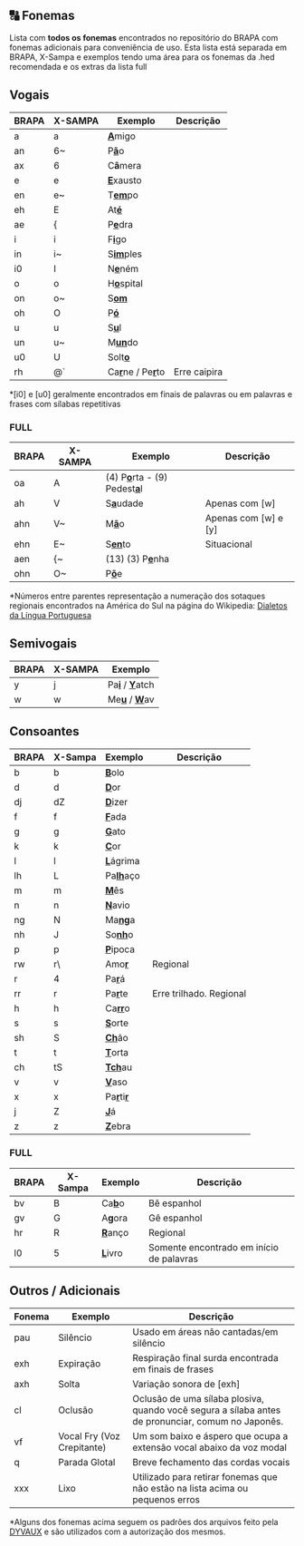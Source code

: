 ## 🔠 Fonemas
Lista com **todos os fonemas** encontrados no repositório do BRAPA com fonemas adicionais para conveniência de uso.
Esta lista está separada em BRAPA, X-Sampa e exemplos tendo uma área para os fonemas da .hed recomendada e os extras da lista full

## Vogais
| BRAPA | X-SAMPA | Exemplo | Descrição |
|--|--|--|--|
| a | a | <ins>**A**</ins>migo |  |
| an | 6~ | P<ins>**ã**</ins>o |  |
| ax | 6 | C**â**mera |  |
| e | e | <ins>**E**</ins>xausto |  |
| en | e~ | T<ins>**em**</ins>po |  |
| eh | E | At<ins>**é**</ins> |  |
| ae | { | P<ins>**e**</ins>dra |  |
| i | i | F<ins>**i**</ins>go |  |
| in | i~ | S<ins>**im**</ins>ples |  |
| i0 | I | N<ins>**e**</ins>ném |  |
| o | o | H<ins>**o**</ins>spital |  |
| on | o~ | S<ins>**om**</ins> |  |
| oh | O | P<ins>**ó**</ins> |  |
| u | u | S<ins>**u**</ins>l |  |
| un | u~ | M<ins>**un**</ins>do |  |
| u0 | U | Solt<ins>**o**</ins> |  |
| rh | @\` | Ca<ins>**r**</ins>ne / Pe<ins>**r**</ins>to | Erre caipira |

*\[i0] e \[u0] geralmente encontrados em finais de palavras ou em palavras e frases com sílabas repetitivas

### FULL
| BRAPA | X-SAMPA | Exemplo | Descrição |
|--|--|--|--|
| oa | A | (4) P<ins>**o**</ins>rta - (9) Pedest<ins>**a**</ins>l |  |
| ah | V | S<ins>**a**</ins>udade | Apenas com [w] |
| ahn | V~ | M<ins>**ã**</ins>o |  Apenas com [w] e [y]|
| ehn | E~ | S<ins>**en**</ins>to | Situacional |
| aen | {~ | (13) (3) P<ins>**e**</ins>nha |  |
| ohn | O~ | P<ins>**õ**</ins>e |  |

*Números entre parentes representação a numeração dos sotaques regionais encontrados na América do Sul na página do Wikipedia: [Dialetos da Língua Portuguesa](https://pt.wikipedia.org/wiki/Dialetos_da_l%C3%ADngua_portuguesa)
## Semivogais
| BRAPA | X-SAMPA | Exemplo |
|--|--|--|
| y | j | Pa<ins>**i**</ins> / <ins>**Y**</ins>atch |
| w | w | Me<ins>**u**</ins> / <ins>**W**</ins>av |

## Consoantes
| BRAPA | X-Sampa | Exemplo | Descrição |
|--|--|--|--|
| b | b | <ins>**B**</ins>olo |  |
| d | d | <ins>**D**</ins>or |  |
| dj | dZ |<ins>**D**</ins>izer |  |
| f | f | <ins>**F**</ins>ada |  |
| g | g | <ins>**G**</ins>ato |  |
| k | k | <ins>**C**</ins>or |  |
| l | l | <ins>**L**</ins>ágrima |  |
| lh | L | Pa<ins>**lh**</ins>aço |  |
| m | m | <ins>**M**</ins>ês |  |
| n | n | <ins>**N**</ins>avio |  |
| ng | N | Ma<ins>**ng**</ins>a |  |
| nh | J | So<ins>**nh**</ins>o |  |
| p | p | <ins>**P**</ins>ipoca |  |
| rw | r\ | Amo<ins>**r**</ins> | Regional |
| r | 4 | Pa<ins>**r**</ins>á |  |
| rr | r | Pa<ins>**r**</ins>te | Erre trilhado. Regional |
| h | h | Ca<ins>**rr**</ins>o |  |
| s | s | <ins>**S**</ins>orte |  |
| sh | S | <ins>**Ch**</ins>ão |  |
| t | t | <ins>**T**</ins>orta |  |
| ch | tS | <ins>**Tch**</ins>au |  |
| v | v | <ins>**V**</ins>aso |  |
| x | x | Pa<ins>**r**</ins>ti<ins>**r**</ins> |  |
| j | Z | <ins>**J**</ins>á |  |
| z | z | <ins>**Z**</ins>ebra |  |

### FULL
| BRAPA | X-Sampa | Exemplo | Descrição |
|--|--|--|--|
| bv | B | Ca<ins>**b**</ins>o | Bê espanhol |
| gv | G | A<ins>**g**</ins>ora | Gê espanhol |
| hr | R | <ins>**R**</ins>anço | Regional |
| l0 | 5 | <ins>**L**</ins>ivro | Somente encontrado em início de palavras |

## Outros / Adicionais
| Fonema | Exemplo | Descrição |
|--|--|--|
| pau | Silêncio | Usado em áreas não cantadas/em silêncio |
| exh | Expiração | Respiração final surda encontrada em finais de frases |
| axh | Solta | Variação sonora de \[exh] |
| cl | Oclusão | Oclusão de uma sílaba plosiva, quando você segura a sílaba antes de pronunciar, comum no Japonês.|
| vf | Vocal Fry (Voz Crepitante)| Um som baixo e áspero que ocupa a extensão vocal abaixo da voz modal |
| q | Parada Glotal | Breve fechamento das cordas vocais |
| xxx | Lixo | Utilizado para retirar fonemas que não estão na lista acima ou pequenos erros |

*Alguns dos fonemas acima seguem os padrões dos arquivos feito pela [DYVAUX](https://github.com/DYVAUX) e são utilizados com a autorização dos mesmos.
